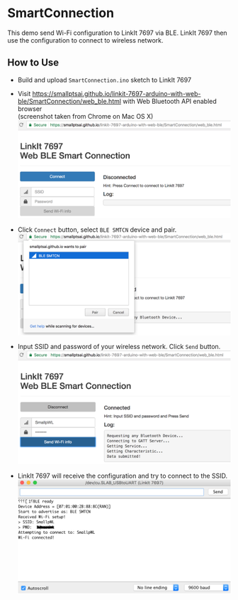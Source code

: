 # SmartConnection

This demo send Wi-Fi configuration to LinkIt 7697 via BLE. LinkIt 7697 then use the configuration to connect to wireless network.

## How to Use

* Build and upload `SmartConnection.ino` sketch to LinkIt 7697

* Visit https://smallptsai.github.io/linkit-7697-arduino-with-web-ble/SmartConnection/web_ble.html with Web Bluetooth API enabled browser <br>(screenshot taken from Chrome on Mac OS X)
  ![1](/images/2-1.png)
  
* Click `Connect` button, select `BLE SMTCN` device and pair.
  ![2](/images/2-2.png)
  
* Input SSID and password of your wireless network. Click `Send` button.
  ![3](/images/2-3.png)

* LinkIt 7697 will receive the configuration and try to connect to the SSID.
  ![4](/images/2-4.png)

